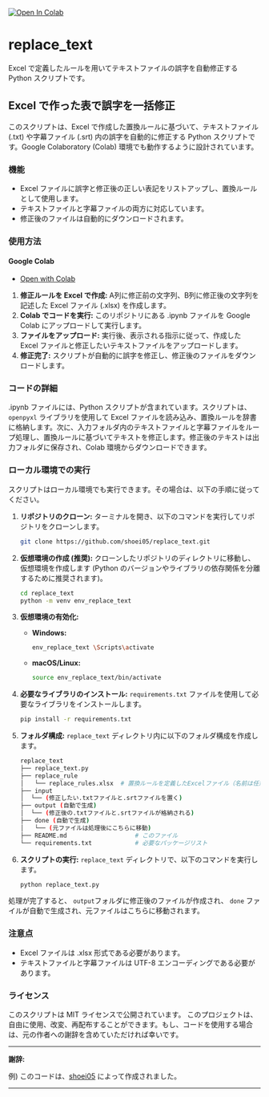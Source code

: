 [![Open In Colab](https://colab.research.google.com/assets/colab-badge.svg)](https://colab.research.google.com/drive/1PHlm5I7RKGSgA07_FKkPMpXAqzSbAwog?usp=sharing)

# replace_text

Excel で定義したルールを用いてテキストファイルの誤字を自動修正する Python スクリプトです。 

## Excel で作った表で誤字を一括修正

このスクリプトは、Excel で作成した置換ルールに基づいて、テキストファイル (.txt) や字幕ファイル (.srt) 内の誤字を自動的に修正する Python スクリプトです。Google Colaboratory (Colab) 環境でも動作するように設計されています。

### 機能

* Excel ファイルに誤字と修正後の正しい表記をリストアップし、置換ルールとして使用します。
* テキストファイルと字幕ファイルの両方に対応しています。
* 修正後のファイルは自動的にダウンロードされます。

### 使用方法

#### Google Colab
- [Open with Colab](https://colab.research.google.com/drive/1PHlm5I7RKGSgA07_FKkPMpXAqzSbAwog?usp=sharing)

1. **修正ルールを Excel で作成:** A列に修正前の文字列、B列に修正後の文字列を記述した Excel ファイル (.xlsx) を作成します。
2. **Colab でコードを実行:** このリポジトリにある .ipynb ファイルを Google Colab にアップロードして実行します。
3. **ファイルをアップロード:** 実行後、表示される指示に従って、作成した Excel ファイルと修正したいテキストファイルをアップロードします。
4. **修正完了:** スクリプトが自動的に誤字を修正し、修正後のファイルをダウンロードします。

### コードの詳細

.ipynb ファイルには、Python スクリプトが含まれています。スクリプトは、`openpyxl` ライブラリを使用して Excel ファイルを読み込み、置換ルールを辞書に格納します。次に、入力フォルダ内のテキストファイルと字幕ファイルをループ処理し、置換ルールに基づいてテキストを修正します。修正後のテキストは出力フォルダに保存され、Colab 環境からダウンロードできます。

### ローカル環境での実行

スクリプトはローカル環境でも実行できます。その場合は、以下の手順に従ってください。

1. **リポジトリのクローン:** ターミナルを開き、以下のコマンドを実行してリポジトリをクローンします。

   ```bash
   git clone https://github.com/shoei05/replace_text.git
   ```
2. **仮想環境の作成 (推奨):**  クローンしたリポジトリのディレクトリに移動し、仮想環境を作成します (Python のバージョンやライブラリの依存関係を分離するために推奨されます)。

   ```bash
   cd replace_text
   python -m venv env_replace_text 
   ```
3. **仮想環境の有効化:**

   * **Windows:**
     ```bash
     env_replace_text \Scripts\activate
     ```
   * **macOS/Linux:**
     ```bash
     source env_replace_text/bin/activate
     ```
     
4. **必要なライブラリのインストール:**  `requirements.txt` ファイルを使用して必要なライブラリをインストールします。

   ```bash
   pip install -r requirements.txt
   ```

5. **フォルダ構成:**  `replace_text` ディレクトリ内に以下のフォルダ構成を作成します。

   ```bash
   replace_text
   ├── replace_text.py
   ├── replace_rule
   │   └── replace_rules.xlsx  # 置換ルールを定義したExcelファイル（名前は任意）
   ├── input
   │  └── (修正したい.txtファイルと.srtファイルを置く) 
   ├── output (自動で生成)
   │  └── (修正後の.txtファイルと.srtファイルが格納される) 
   ├── done (自動で生成)
   │   └── (元ファイルは処理後にこちらに移動)
   ├── README.md                   # このファイル
   └── requirements.txt            # 必要なパッケージリスト
   ```

6. **スクリプトの実行:**  `replace_text` ディレクトリで、以下のコマンドを実行します。

   ```bash
   python replace_text.py
   ```
処理が完了すると、 `output`フォルダに修正後のファイルが作成され、 `done` ファイルが自動で生成され、元ファイルはこちらに移動されます。

### 注意点

* Excel ファイルは .xlsx 形式である必要があります。
* テキストファイルと字幕ファイルは UTF-8 エンコーディングである必要があります。

### ライセンス

このスクリプトは MIT ライセンスで公開されています。
このプロジェクトは、自由に使用、改変、再配布することができます。もし、コードを使用する場合は、元の作者への謝辞を含めていただければ幸いです。 

---
**謝辞:** 

例) このコードは、[shoei05](https://github.com/shoei05) によって作成されました。 

--- 

